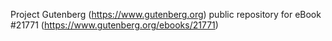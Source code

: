 Project Gutenberg (https://www.gutenberg.org) public repository for eBook #21771 (https://www.gutenberg.org/ebooks/21771)
